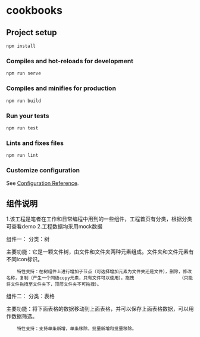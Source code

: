 # cookbooks

## Project setup
```
npm install
```

### Compiles and hot-reloads for development
```
npm run serve
```

### Compiles and minifies for production
```
npm run build
```

### Run your tests
```
npm run test
```

### Lints and fixes files
```
npm run lint
```

### Customize configuration
See [Configuration Reference](https://cli.vuejs.org/config/).

##  组件说明
1.该工程是笔者在工作和日常编程中用到的一些组件，工程首页有分类，根据分类可查看demo
2.工程数据均采用mock数据

组件一：
分类：树

主要功能：它是一颗文件树，由文件和文件夹两种元素组成。文件夹和文件元素有不同icon标识。

        特性支持：在树组件上进行增加子节点（可选择增加元素为文件夹还是文件），删除，修改名称，复制（产生一个同级copy元素，只有文件可以使用）。拖拽                 （只能将文件拖拽至文件夹下，顶层文件夹不可拖拽）。
        
组件二：
分类：表格

主要功能：将下面表格的数据移动到上面表格，并可以保存上面表格数据，可以用作数据筛选。

        特性支持：支持单条新增，单条移除，批量新增和批量移除。
       


